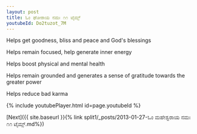 ```yaml
---
layout: post
title: ಓಂ ಘೋರಾಯ ನಮಃ ೧೧ ಟೈಮ್ಸ್
youtubeId: Do2tuzot_7M
---
```

 
 
Helps get goodness, bliss and peace and God's blessings
 
Helps remain focused, help generate inner energy 
 
Helps boost physical and mental health 
 
Helps remain grounded and generates a sense of gratitude towards the greater power 
 
Helps reduce bad karma
 
 
 
 


{% include youtubePlayer.html id=page.youtubeId %}
 
[Next]({{ site.baseurl }}{% link  split1/_posts/2013-01-27-ಓಂ ಮಹೇಶ್ವರಾಯ ನಮಃ ೧೧ ಟೈಮ್ಸ್.md%})
 
